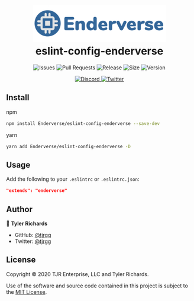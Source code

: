<h1 align="center">
	<img src="logo.png" />
	<br />
	eslint-config-enderverse
</h1>

<p align="center">
	<img alt="Issues" src="https://img.shields.io/github/issues/Enderverse/eslint-config-enderverse?cacheSeconds=86400" />
	<img alt="Pull Requests" src="https://img.shields.io/github/issues-pr/Enderverse/eslint-config-enderverse?cacheSeconds=86400" />
	<img alt="Release" src="https://img.shields.io/github/v/release/Enderverse/eslint-config-enderverse?cacheSeconds=86400" />
	<img alt="Size" src="https://img.shields.io/github/repo-size/Enderverse/eslint-config-enderverse?cacheSeconds=86400&label=size" />
	<img alt="Version" src="https://img.shields.io/github/package-json/version/Enderverse/eslint-config-enderverse?cacheSeconds=86400&label=version" />

</p>

<p align="center">
	<a href="https://discordapp.com/invite/2JY79nd">
		<img alt="Discord" src="https://img.shields.io/discord/110118478119174144?style=social" />
	</a>
	<a href="https://twitter.com/tjrgg">
		<img alt="Twitter" src="https://img.shields.io/twitter/follow/tjrgg?style=social" />
	</a>
</p>


## Install

npm
```sh
npm install Enderverse/eslint-config-enderverse --save-dev
```

yarn
```sh
yarn add Enderverse/eslint-config-enderverse -D
```


## Usage

Add the following to your `.eslintrc` or `.eslintrc.json`:
```json
"extends": "enderverse"
```


## Author

👤 **Tyler Richards**

* GitHub: [@tjrgg](https://github.com/tjrgg)
* Twitter: [@tjrgg](https://twitter.com/tjrgg)


## License

Copyright © 2020 TJR Enterprise, LLC and Tyler Richards.

Use of the software and source code contained in this project is subject to the [MIT License](LICENSE.md).
